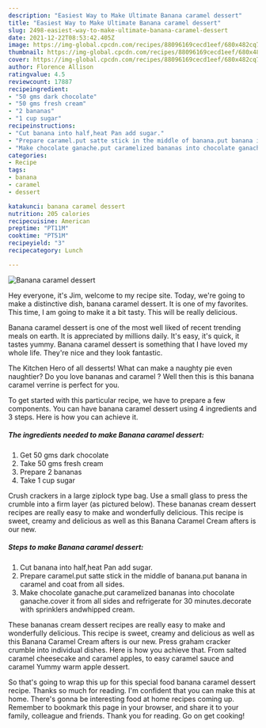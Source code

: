 ```yaml
---
description: "Easiest Way to Make Ultimate Banana caramel dessert"
title: "Easiest Way to Make Ultimate Banana caramel dessert"
slug: 2498-easiest-way-to-make-ultimate-banana-caramel-dessert
date: 2021-12-22T08:53:42.405Z
image: https://img-global.cpcdn.com/recipes/88096169cecd1eef/680x482cq70/banana-caramel-dessert-recipe-main-photo.jpg
thumbnail: https://img-global.cpcdn.com/recipes/88096169cecd1eef/680x482cq70/banana-caramel-dessert-recipe-main-photo.jpg
cover: https://img-global.cpcdn.com/recipes/88096169cecd1eef/680x482cq70/banana-caramel-dessert-recipe-main-photo.jpg
author: Florence Allison
ratingvalue: 4.5
reviewcount: 17887
recipeingredient:
- "50 gms dark chocolate"
- "50 gms fresh cream"
- "2 bananas"
- "1 cup sugar"
recipeinstructions:
- "Cut banana into half,heat Pan add sugar."
- "Prepare caramel.put satte stick in the middle of banana.put banana in caramel and coat from all sides."
- "Make chocolate ganache.put caramelized bananas into chocolate ganache.cover it from all sides and refrigerate for 30 minutes.decorate with sprinklers andwhipped cream."
categories:
- Recipe
tags:
- banana
- caramel
- dessert

katakunci: banana caramel dessert 
nutrition: 205 calories
recipecuisine: American
preptime: "PT11M"
cooktime: "PT51M"
recipeyield: "3"
recipecategory: Lunch

---
```



![Banana caramel dessert](https://img-global.cpcdn.com/recipes/88096169cecd1eef/680x482cq70/banana-caramel-dessert-recipe-main-photo.jpg)

Hey everyone, it's Jim, welcome to my recipe site. Today, we're going to make a distinctive dish, banana caramel dessert. It is one of my favorites. This time, I am going to make it a bit tasty. This will be really delicious.

Banana caramel dessert is one of the most well liked of recent trending meals on earth. It is appreciated by millions daily. It's easy, it's quick, it tastes yummy. Banana caramel dessert is something that I have loved my whole life. They're nice and they look fantastic.

The Kitchen Hero of all desserts! What can make a naughty pie even naughtier? Do you love bananas and caramel ? Well then this is this banana caramel verrine is perfect for you.


To get started with this particular recipe, we have to prepare a few components. You can have banana caramel dessert using 4 ingredients and 3 steps. Here is how you can achieve it.

<!--inarticleads1-->

##### The ingredients needed to make Banana caramel dessert:

1. Get 50 gms dark chocolate
1. Take 50 gms fresh cream
1. Prepare 2 bananas
1. Take 1 cup sugar


Crush crackers in a large ziplock type bag. Use a small glass to press the crumble into a firm layer (as pictured below). These bananas cream dessert recipes are really easy to make and wonderfully delicious. This recipe is sweet, creamy and delicious as well as this Banana Caramel Cream afters is our new. 

<!--inarticleads2-->

##### Steps to make Banana caramel dessert:

1. Cut banana into half,heat Pan add sugar.
1. Prepare caramel.put satte stick in the middle of banana.put banana in caramel and coat from all sides.
1. Make chocolate ganache.put caramelized bananas into chocolate ganache.cover it from all sides and refrigerate for 30 minutes.decorate with sprinklers andwhipped cream.


These bananas cream dessert recipes are really easy to make and wonderfully delicious. This recipe is sweet, creamy and delicious as well as this Banana Caramel Cream afters is our new. Press graham cracker crumble into individual dishes. Here is how you achieve that. From salted caramel cheesecake and caramel apples, to easy caramel sauce and caramel Yummy warm apple dessert. 

So that's going to wrap this up for this special food banana caramel dessert recipe. Thanks so much for reading. I'm confident that you can make this at home. There's gonna be interesting food at home recipes coming up. Remember to bookmark this page in your browser, and share it to your family, colleague and friends. Thank you for reading. Go on get cooking!
